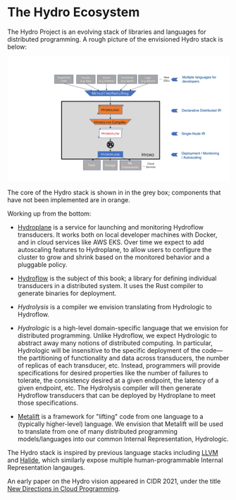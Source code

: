 # The Hydro Ecosystem
The Hydro Project is an evolving stack of libraries and languages for distributed programming.
A rough picture of the envisioned Hydro stack is below:

![Hydro Stack](./img/hydro_stack.png)

The core of the Hydro stack is shown in in the grey box; components that have not been implemented are in orange. 

Working up from the bottom:

- [Hydroplane](https://github.com/hydro-project/hydroplane) is a service for launching and monitoring Hydroflow transducers. It works both on local developer machines with Docker, and in cloud services like AWS EKS. Over time we expect to add autoscaling features to Hydroplane, to allow users to configure the cluster to grow and shrink based on the monitored behavior and a pluggable policy.

- [Hydroflow](https://github.com/hydro-project/hydroplane) is the subject of this book; a library for defining individual transducers in a distributed system. It uses the Rust compiler to generate binaries for deployment.

- *Hydrolysis* is a compiler we envision translating from Hydrologic to Hydroflow.

- *Hydrologic* is a high-level domain-specific language that we envision for distributed programming. Unlike Hydroflow, we expect Hydrologic to abstract away many notions of distributed computing. In particular, Hydrologic will be insensitive to the specific deployment of the code—the partitioning of functionality and data across transducers, the number of replicas of each transducer, etc. Instead, programmers will provide specifications for desired properties like the number of failures to tolerate, the consistency desired at a given endpoint, the latency of a given endpoint, etc. The Hydrolysis compiler will then generate Hydroflow transducers that can be deployed by Hydroplane to meet those specifications.

- [Metalift](https://github.com/metalift/metalift) is a framework for "lifting" code from one language to a (typically higher-level) language. We envision that Metalift will be used to translate from one of many distributed programming models/languages into our common Internal Representation, Hydrologic.

The Hydro stack is inspired by previous language stacks including [LLVM](https://llvm.org) and [Halide](https://halide-lang.org), which similarly expose multiple human-programmable Internal Representation langauges.

An early paper on the Hydro vision appeared in CIDR 2021, under the title [New Directions in Cloud Programming](https://www.cidrdb.org/cidr2021/papers/cidr2021_paper16.pdf).